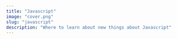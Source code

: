 ```yaml
---
title: "Javascript"
image: "cover.png"
slug: "javascript"
description: "Where to learn about new things about Javascript"
---
```

